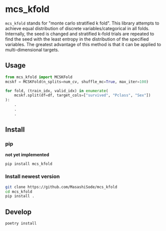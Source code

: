 # mcs_kfold

`mcs_kfold` stands for "monte carlo stratified k fold". This library attempts to achieve equal distribution of discrete variables/categorical in all folds.
Internally, the seed is changed and stratified k-fold trials are repeated to find the seed with the least entropy in the distribution of the specified variables. The greatest advantage of this method is that it can be applied to multi-dimensional targets.

## Usage

```python
from mcs_kfold import MCSKFold
mcskf = MCSKFold(n_splits=num_cv, shuffle_mc=True, max_iter=100)

for fold, (train_idx, valid_idx) in enumerate(
    mcskf.split(df=df, target_cols=["survived", "Pclass", "Sex"])
):
    .
    .
    .


```

## Install

### pip

**not yet implemented**

`pip install mcs_kfold`

### Install newest version

```sh
git clone https://github.com/MasashiSode/mcs_kfold
cd mcs_kfold
pip install .
```

## Develop

```sh
poetry install
```
